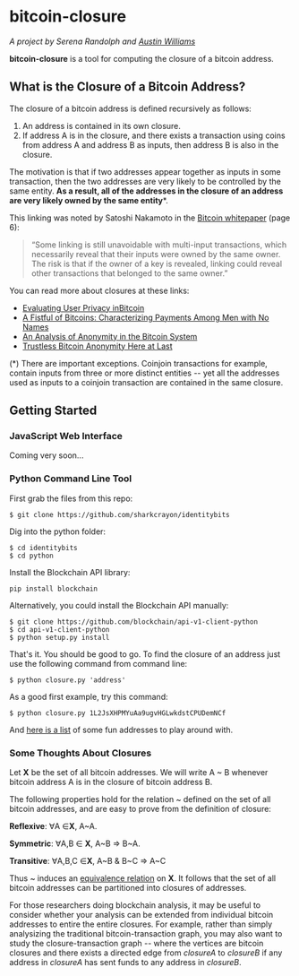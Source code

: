 # bitcoin-closure
*A project by Serena Randolph and [Austin Williams](https://onename.com/austinwilliams)*

**bitcoin-closure** is a tool for computing the closure of a bitcoin address.

## What is the Closure of a Bitcoin Address?
The closure of a bitcoin address is defined recursively as follows:

1. An address is contained in its own closure.
2. If address A is in the closure, and there exists a transaction using coins from address A and address B as inputs, then address B is also in the closure.

The motivation is that if two addresses appear together as inputs in some transaction, then the two addresses are very likely to be controlled by the same entity. **As a result, all of the addresses in the closure of an address are very likely owned by the same entity***.

This linking was noted by Satoshi Nakamoto in the [Bitcoin whitepaper](https://bitcoin.org/bitcoin.pdf) (page 6):
> “Some linking is still unavoidable with multi-input transactions, which necessarily
reveal that their inputs were owned by the same owner. The risk is that if the owner
of a key is revealed, linking could reveal other transactions that belonged to the
same owner.”


You can read more about closures at these links:

* [Evaluating User Privacy inBitcoin](https://docs.google.com/viewer?url=http%3A%2F%2Ffc13.ifca.ai%2Fproc%2F1-3.pdf)
* [A Fistful of Bitcoins: Characterizing Payments Among Men with No Names](https://docs.google.com/viewer?url=http%3A%2F%2Fcseweb.ucsd.edu%2F~smeiklejohn%2Ffiles%2Fimc13.pdf)
* [An Analysis of Anonymity in the Bitcoin System](http://arxiv.org/abs/1107.4524)
* [Trustless Bitcoin Anonymity Here at Last](https://bitcoinmagazine.com/6630/trustless-bitcoin-anonymity-here-at-last/)


(*) There are important exceptions. Coinjoin transactions for example, contain inputs from three or more distinct entities -- yet all the addresses used as inputs to a coinjoin transaction are contained in the same closure.

## Getting Started

### JavaScript Web Interface
Coming very soon...


### Python Command Line Tool
First grab the files from this repo:

`$ git clone https://github.com/sharkcrayon/identitybits`

Dig into the python folder:

```
$ cd identitybits
$ cd python
```

Install the Blockchain API library:

`pip install blockchain`

Alternatively, you could install the Blockchain API manually:

```
$ git clone https://github.com/blockchain/api-v1-client-python
$ cd api-v1-client-python
$ python setup.py install
```

That's it. You should be good to go.
To find the closure of an address just use the following command from command line:

`$ python closure.py 'address'`

As a good first example, try this command:

`$ python closure.py 1L2JsXHPMYuAa9ugvHGLwkdstCPUDemNCf`

And [here is a list](http://www.theopenledger.com/9-most-famous-bitcoin-addresses/) of some fun addresses to play around with.

### Some Thoughts About Closures
Let **X** be the set of all bitcoin addresses.
We will write A ~ B whenever bitcoin address A is in the closure of bitcoin address B.

The following properties hold for the relation ~ defined on the set of all bitcoin addresses, and are easy to prove from the definition of closure:

**Reflexive**: ∀A ∈**X**, A~A. 

**Symmetric**: ∀A,B ∈ **X**, A~B ⇒ B~A.

**Transitive**: ∀A,B,C ∈**X**, A~B & B~C ⇒ A~C

Thus ~ induces an [equivalence relation](https://en.wikipedia.org/wiki/Equivalence_relation) on **X**. It follows that the set of all bitcoin addresses can be partitioned into closures of addresses.

For those researchers doing blockchain analysis, it may be useful to consider whether your analysis can be extended from individual bitcoin addresses to entire the entire closures. For example, rather than simply analysizing the traditional bitcoin-transaction graph, you may also want to study the closure-transaction graph -- where the vertices are bitcoin closures and there exists a directed edge from _closureA_ to _closureB_ if any address in _closureA_ has sent funds to any address in _closureB_.
